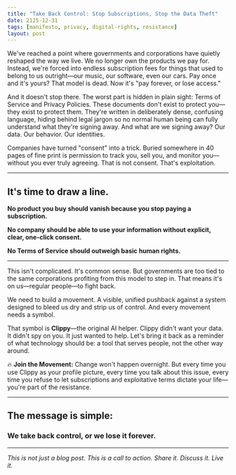 ```yaml
---
title: "Take Back Control: Stop Subscriptions, Stop the Data Theft"
date: 2125-12-31
tags: [manifesto, privacy, digital-rights, resistance]
layout: post
---
```


We've reached a point where governments and corporations have quietly reshaped the way we live. We no longer own the products we pay for. Instead, we're forced into endless subscription fees for things that used to belong to us outright—our music, our software, even our cars. Pay once and it's yours? That model is dead. Now it's "pay forever, or lose access."

And it doesn't stop there. The worst part is hidden in plain sight: Terms of Service and Privacy Policies. These documents don't exist to protect you—they exist to protect them. They're written in deliberately dense, confusing language, hiding behind legal jargon so no normal human being can fully understand what they're signing away. And what are we signing away? Our data. Our behavior. Our identities.

Companies have turned "consent" into a trick. Buried somewhere in 40 pages of fine print is permission to track you, sell you, and monitor you—without you ever truly agreeing. That is not consent. That's exploitation.

---

## It's time to draw a line.

**No product you buy should vanish because you stop paying a subscription.**

**No company should be able to use your information without explicit, clear, one-click consent.**

**No Terms of Service should outweigh basic human rights.**

---

This isn't complicated. It's common sense. But governments are too tied to the same corporations profiting from this model to step in. That means it's on us—regular people—to fight back.

We need to build a movement. A visible, unified pushback against a system designed to bleed us dry and strip us of control. And every movement needs a symbol.

That symbol is **Clippy**—the original AI helper. Clippy didn't want your data. It didn't spy on you. It just wanted to help. Let's bring it back as a reminder of what technology should be: a tool that serves people, not the other way around.

<div class="alert alert-success">
🔥 <strong>Join the Movement:</strong> Change won't happen overnight. But every time you use Clippy as your profile picture, every time you talk about this issue, every time you refuse to let subscriptions and exploitative terms dictate your life—you're part of the resistance.
</div>

---

## The message is simple: 

### We take back control, or we lose it forever.

---

*This is not just a blog post. This is a call to action. Share it. Discuss it. Live it.*